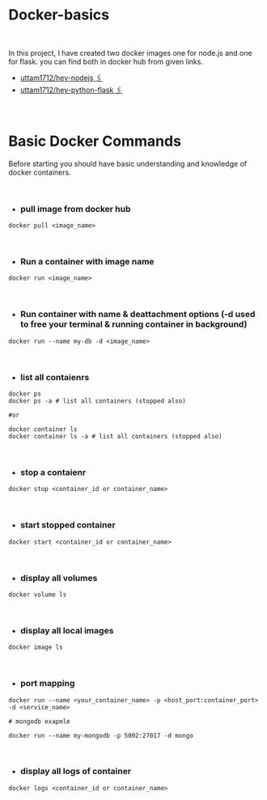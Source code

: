 # Docker-basics

<br>

In this project, I have created two docker images one for node.js and one for flask. you can find both in docker hub from given links.

-   [uttam1712/hey-nodejs 🖇️](https://hub.docker.com/repository/docker/uttam1712/hey-nodejs)
-   [uttam1712/hey-python-flask 🖇️](https://hub.docker.com/repository/docker/uttam1712/hey-python-flask)

<br>

# Basic Docker Commands

Before starting you should have basic understanding and knowledge of docker containers.

<br>

-   ### pull image from docker hub

```
docker pull <image_name>
```

<br>

-   ### Run a container with image name

```
docker run <image_name>
```

<br>

-   ### Run container with name & deattachment options (-d used to free your terminal & running container in background)

```
docker run --name my-db -d <image_name>
```

<br>

-   ### list all contaienrs

```
docker ps
docker ps -a # list all containers (stopped also)

#or

docker container ls
docker container ls -a # list all containers (stopped also)
```

<br>

-   ### stop a contaienr

```
docker stop <container_id or container_name>
```

<br>

-   ### start stopped container

```
docker start <container_id or container_name>
```

<br>

-   ### display all volumes

```
docker volume ls
```

<br>

-   ### display all local images

```
docker image ls
```

<br>

-   ### port mapping

```
docker run --name <your_container_name> -p <host_port:container_port> -d <service_name>

# mongodb exapmle

docker run --name my-mongodb -p 5002:27017 -d mongo
```

<br>

-   ### display all logs of container

```
docker logs <container_id or container_name>
```
